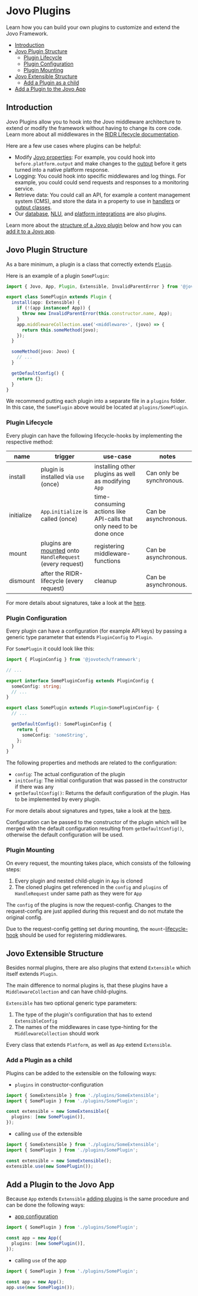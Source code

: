 # Jovo Plugins

Learn how you can build your own plugins to customize and extend the Jovo Framework.

- [Introduction](#introduction)
- [Jovo Plugin Structure](#jovo-plugin-structure)
  - [Plugin Lifecycle](#plugin-lifecycle)
  - [Plugin Configuration](#plugin-configuration)
  - [Plugin Mounting](#plugin-mounting)
- [Jovo Extensible Structure](#jovo-extensible-structure)
  - [Add a Plugin as a child](#add-a-plugin-as-a-child)
- [Add a Plugin to the Jovo App](#add-a-plugin-to-the-jovo-app)

## Introduction

Jovo Plugins allow you to hook into the Jovo middleware architecture to extend or modify the framework without having to change its core code. Learn more about all middlewares in the [RIDR Lifecycle documentation](./ridr-lifecycle.md).

Here are a few use cases where plugins can be helpful:

- Modify [Jovo properties](./jovo-properties.md): For example, you could hook into `before.platform.output` and make changes to the [output](./output.md) before it gets turned into a native platform response.
- Logging: You could hook into specific middlewares and log things. For example, you could could send requests and responses to a monitoring service.
- Retrieve data: You could call an API, for example a content management system (CMS), and store the data in a property to use in [handlers](./handlers.md) or [output classes](./output-classes.md).
- Our [database](./databases.md), [NLU](./nlu.md), and [platform integrations](./platforms.md) are also plugins.

Learn more about the [structure of a Jovo plugin](#jovo-plugin-structure) below and how you can [add it to a Jovo app](#add-a-plugin-to-the-jovo-app).

## Jovo Plugin Structure

As a bare minimum, a plugin is a class that correctly extends [`Plugin`](../framework/src/Plugin.ts).

Here is an example of a plugin `SomePlugin`:

```typescript
import { Jovo, App, Plugin, Extensible, InvalidParentError } from '@jovotech/framework';

export class SomePlugin extends Plugin {
  install(app: Extensible) {
    if (!(app instanceof App)) {
      throw new InvalidParentError(this.constructor.name, App);
    }
    app.middlewareCollection.use('<middleware>', (jovo) => {
      return this.someMethod(jovo);
    });
  }

  someMethod(jovo: Jovo) {
    // ...
  }

  getDefaultConfig() {
    return {};
  }
}
```

We recommend putting each plugin into a separate file in a `plugins` folder. In this case, the `SomePlugin` above would be located at `plugins/SomePlugin`.

### Plugin Lifecycle

Every plugin can have the following lifecycle-hooks by implementing the respective method:

| name       | trigger                                                                      | use-case                                                             | notes                    |
| ---------- | ---------------------------------------------------------------------------- | -------------------------------------------------------------------- | ------------------------ |
| install    | plugin is installed via `use` (once)                                         | installing other plugins as well as modifying `App`                  | Can only be synchronous. |
| initialize | `App`.`initialize` is called (once)                                          | time-consuming actions like API-calls that only need to be done once | Can be asynchronous.     |
| mount      | plugins are [mounted](#plugin-mounting) onto `HandleRequest` (every request) | registering middleware-functions                                     | Can be asynchronous.     |
| dismount   | after the RIDR-lifecycle (every request)                                     | cleanup                                                              | Can be asynchronous.     |

For more details about signatures, take a look at the [here](../framework/src/Plugin.ts).

### Plugin Configuration

Every plugin can have a configuration (for example API keys) by passing a generic type parameter that extends `PluginConfig` to `Plugin`.

For `SomePlugin` it could look like this:

```typescript
import { PluginConfig } from '@jovotech/framework';

// ...

export interface SomePluginConfig extends PluginConfig {
  someConfig: string;
  // ...
}

export class SomePlugin extends Plugin<SomePluginConfig> {
  // ...

  getDefaultConfig(): SomePluginConfig {
    return {
      someConfig: 'someString',
    };
  }
}
```

The following properties and methods are related to the configuration:

- `config`: The actual configuration of the plugin
- `initConfig`: The initial configuration that was passed in the constructor if there was any
- `getDefaultConfig()`: Returns the default configuration of the plugin. Has to be implemented by every plugin.

For more details about signatures and types, take a look at the [here](../framework/src/Plugin.ts).

Configuration can be passed to the constructor of the plugin which will be merged with the default configuration resulting from `getDefaultConfig()`, otherwise the default configuration will be used.

### Plugin Mounting 

On every request, the mounting takes place, which consists of the following steps:

1. Every plugin and nested child-plugin in `App` is cloned
2. The cloned plugins get referenced in the `config` and `plugins` of `HandleRequest` under same path as they were for `App`

The `config` of the plugins is now the request-config. Changes to the request-config are just applied during this request and do not mutate the original config.

Due to the request-config getting set during mounting, the `mount`-[lifecycle-hook](#plugin-lifecycle) should be used for registering middlewares.

## Jovo Extensible Structure

Besides normal plugins, there are also plugins that extend `Extensible` which itself extends `Plugin`.

The main difference to normal plugins is, that these plugins have a `MiddlewareCollection` and can have child-plugins.

`Extensible` has two optional generic type parameters:

1. The type of the plugin's configuration that has to extend `ExtensibleConfig`
2. The names of the middlewares in case type-hinting for the `MiddlewareCollection` should work

Every class that extends `Platform`, as well as `App` extend `Extensible`.

### Add a Plugin as a child

Plugins can be added to the extensible on the following ways:

- `plugins` in constructor-configuration

```typescript
import { SomeExtensible } from './plugins/SomeExtensible';
import { SomePlugin } from './plugins/SomePlugin';

const extensible = new SomeExtensible({
  plugins: [new SomePlugin()],
});
```

- calling `use` of the extensible

```typescript
import { SomeExtensible } from './plugins/SomeExtensible';
import { SomePlugin } from './plugins/SomePlugin';

const extensible = new SomeExtensible();
extensible.use(new SomePlugin());
```

## Add a Plugin to the Jovo App

Because `App` extends `Extensible` [adding plugins](#add-a-plugin-as-a-child) is the same procedure and can be done the following ways:

- [app configuration](./app-config.md)

```typescript
import { SomePlugin } from './plugins/SomePlugin';

const app = new App({
  plugins: [new SomePlugin()],
});
```

- calling `use` of the app

```typescript
import { SomePlugin } from './plugins/SomePlugin';

const app = new App();
app.use(new SomePlugin());
```
